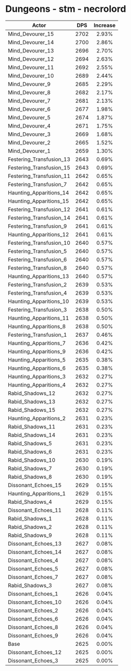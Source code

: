 # Dungeons - stm - necrolord
| Actor | DPS | Increase |
|---|:---:|:---:|
|Mind_Devourer_15|2702|2.93%|
|Mind_Devourer_14|2700|2.86%|
|Mind_Devourer_13|2696|2.70%|
|Mind_Devourer_12|2694|2.63%|
|Mind_Devourer_11|2692|2.55%|
|Mind_Devourer_10|2689|2.44%|
|Mind_Devourer_9|2685|2.29%|
|Mind_Devourer_8|2682|2.17%|
|Mind_Devourer_7|2681|2.13%|
|Mind_Devourer_6|2677|1.98%|
|Mind_Devourer_5|2674|1.87%|
|Mind_Devourer_4|2671|1.75%|
|Mind_Devourer_3|2669|1.68%|
|Mind_Devourer_2|2665|1.52%|
|Mind_Devourer_1|2659|1.30%|
|Festering_Transfusion_13|2643|0.69%|
|Festering_Transfusion_15|2643|0.69%|
|Festering_Transfusion_11|2642|0.65%|
|Festering_Transfusion_7|2642|0.65%|
|Haunting_Apparitions_14|2642|0.65%|
|Haunting_Apparitions_15|2642|0.65%|
|Festering_Transfusion_12|2641|0.61%|
|Festering_Transfusion_14|2641|0.61%|
|Festering_Transfusion_9|2641|0.61%|
|Haunting_Apparitions_12|2641|0.61%|
|Festering_Transfusion_10|2640|0.57%|
|Festering_Transfusion_5|2640|0.57%|
|Festering_Transfusion_6|2640|0.57%|
|Festering_Transfusion_8|2640|0.57%|
|Haunting_Apparitions_13|2640|0.57%|
|Festering_Transfusion_2|2639|0.53%|
|Festering_Transfusion_4|2639|0.53%|
|Haunting_Apparitions_10|2639|0.53%|
|Festering_Transfusion_3|2638|0.50%|
|Haunting_Apparitions_11|2638|0.50%|
|Haunting_Apparitions_8|2638|0.50%|
|Festering_Transfusion_1|2637|0.46%|
|Haunting_Apparitions_7|2636|0.42%|
|Haunting_Apparitions_9|2636|0.42%|
|Haunting_Apparitions_5|2635|0.38%|
|Haunting_Apparitions_6|2635|0.38%|
|Haunting_Apparitions_3|2632|0.27%|
|Haunting_Apparitions_4|2632|0.27%|
|Rabid_Shadows_12|2632|0.27%|
|Rabid_Shadows_13|2632|0.27%|
|Rabid_Shadows_15|2632|0.27%|
|Haunting_Apparitions_2|2631|0.23%|
|Rabid_Shadows_11|2631|0.23%|
|Rabid_Shadows_14|2631|0.23%|
|Rabid_Shadows_5|2631|0.23%|
|Rabid_Shadows_6|2631|0.23%|
|Rabid_Shadows_10|2630|0.19%|
|Rabid_Shadows_7|2630|0.19%|
|Rabid_Shadows_8|2630|0.19%|
|Dissonant_Echoes_15|2629|0.15%|
|Haunting_Apparitions_1|2629|0.15%|
|Rabid_Shadows_4|2629|0.15%|
|Dissonant_Echoes_11|2628|0.11%|
|Rabid_Shadows_1|2628|0.11%|
|Rabid_Shadows_2|2628|0.11%|
|Rabid_Shadows_9|2628|0.11%|
|Dissonant_Echoes_13|2627|0.08%|
|Dissonant_Echoes_14|2627|0.08%|
|Dissonant_Echoes_4|2627|0.08%|
|Dissonant_Echoes_5|2627|0.08%|
|Dissonant_Echoes_7|2627|0.08%|
|Rabid_Shadows_3|2627|0.08%|
|Dissonant_Echoes_1|2626|0.04%|
|Dissonant_Echoes_10|2626|0.04%|
|Dissonant_Echoes_2|2626|0.04%|
|Dissonant_Echoes_6|2626|0.04%|
|Dissonant_Echoes_8|2626|0.04%|
|Dissonant_Echoes_9|2626|0.04%|
|Base|2625|0.00%|
|Dissonant_Echoes_12|2625|0.00%|
|Dissonant_Echoes_3|2625|0.00%|
